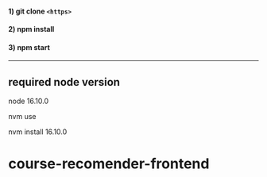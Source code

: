 #### 1) git clone `<https>`

#### 2) npm install

#### 3) npm start

---

## required node version

node 16.10.0

nvm use

nvm install 16.10.0

# course-recomender-frontend
